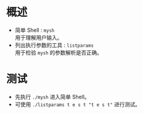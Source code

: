 # 概述

- 简单 Shell : `mysh`  
用于理解用户输入。
- 列出执行参数的工具 : `listparams`  
用于检验 `mysh` 的参数解析是否正确。

# 测试

- 先执行 `./mysh` 进入简单 Shell。
- 可使用 `./listparams t e s t "t e s t"` 进行测试。